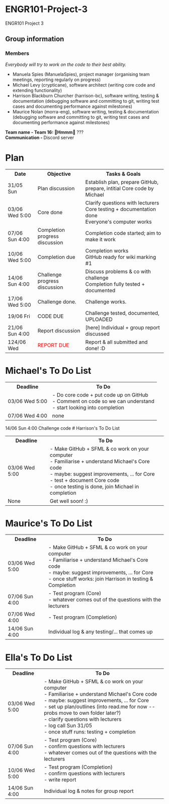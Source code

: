 # ENGR101-Project-3
ENGR101 Project 3 

## Group information
### Members
<em>Everybody will try to work on the code to their best ability.</em>
* Manuela Spies (ManuelaSpies), project manager (organising team meetings, reporting regularly on progress)
* Michael Levy (crypticane), software architect (writing core code and extending functionality)
* Harrison Blackburn Churcher (harrison-bc), software writing, testing & documentation (debugging software and committing to git, writing test cases and documenting performance against milestones)
* Maurice Nolan (morra-eng), software writing, testing & documentation (debugging software and committing to git, writing test cases and documenting performance against milestones)

<strong>Team name - Team 16: 🤔Hmmm🤔</strong> ???
<br><strong>Communication - </strong> Discord server


# Plan
<table>
  <tr>
    <th>Date</th>
    <th>Objective</th>
    <th>Tasks & Goals</th>
  </tr>
  <tr>
    <td>31/05 Sun</td>
    <td>Plan discussion</td>
    <td>Establish plan, prepare GitHub, prepare, intitial Core code by Michael</td>
  </tr>
  <tr>
    <td>03/06 Wed 5:00</td>
    <td>Core done</td>
    <td>Clarify questions with lecturers
    <br>Core testing + documentation done
    <br>Everyone's computer works</td>
  </tr>
  <tr>
    <td>07/06 Sun 4:00</td>
    <td>Completion progress discussion</td>
    <td>Completion code started; aim to make it work
    </td>
  </tr>
  <tr>
    <td>10/06 Wed 5:00</td>
    <td>Completion due</td>
    <td>Completion works
    <br>GitHub ready for wiki marking #1
    <br></td>
  </tr>
  <tr>
    <td>14/06 Sun 4:00</td>
    <td>Challenge progress discussion</td>
    <td>Discuss problems & co with challenge
    <br>Completion fully tested + documented</td>
  </tr>
  <tr>
    <td>17/06 Wed 5:00</td>
    <td>Challenge done.</td>
    <td>Challenge works.</td>
  </tr>
  <tr>
    <td>19/06 Fri</td>
    <td><span style="font-color: red">CODE DUE</span></td>
    <td>Challenge tested, documented, UPLOADED</td>
  </tr>
  <tr>
    <td>21/06 Sun 4:00</td>
    <td>Report discussion</td>
    <td>[here] Individual + group report discussed</td>
  </tr>
  
  <tr>
    <td>124/06 Wed</td>
  <td><span style="color: red">REPORT DUE</span></td>
    <td>Report & all submitted and done! :D</td>
  </tr>
</table>

# Michael's To Do List
<table>
  <tr>
    <th>Deadline</th>
    <th>To Do</th>
  </tr>
  <tr>
    <td>03/06 Wed 5:00</td>
    <td>- Do core code + put code up on GitHub
    <br>- Comment on code so we can understand
    <br>- start looking into completion</td>
  </tr>
  
  <tr>
    <td>07/06 Wed 4:00</td>
  <td>none</td>
  </tr>
 </table>
   <tr>
    <td>14/06 Sun 4:00</td>
  <td>Challenge code</td>
  </tr>
 </table>
 # Harrison's To Do List
 
<table>
  <tr>
    <th>Deadline</th>
    <th>To Do</th>
  </tr>
  <tr>
    <td>03/06 Wed 5:00</td>
    <td>- Make GitHub + SFML & co work on your computer
    <br>- Familiarise + understand Michael's Core code
    <br>- maybe: suggest improvements, ... for Core
    <br>- test + document Core code
    <br>- once testing is done, join Michael in completion</td>
  </tr>
  <tr>
    <td>None</td>
    <td>Get well soon! :)</td>
  </tr>
 </table>
 
 # Maurice's To Do List
 
<table>
  <tr>
    <th>Deadline</th>
    <th>To Do</th>
  </tr>
  <tr>
    <td>03/06 Wed 5:00</td>
    <td>- Make GitHub + SFML & co work on your computer
    <br>- Familiarise + understand Michael's Core code
    <br>- maybe: suggest improvements, ... for Core
    <br>- once stuff works: join Harrison in testing & Completion</td>
  </tr>
  
  <tr>
    <td>07/06 Sun 4:00</td>
    <td>- Test program (Core)
    <br>- whatever comes out of the questions with the lecturers</td>
  </tr>
      
  <tr>
    <td>07/06 Wed 4:00</td>
    <td>- Test program (Completion)</td>
  </tr>
  
    
  <tr>
    <td>14/06 Sun 4:00</td>
    <td>Individual log & any testing/... that comes up</td>
  </tr>
 </table>
 
 # Ella's To Do List
 
<table>
  <tr>
    <th>Deadline</th>
    <th>To Do</th>
  </tr>
  <tr>
    <td>03/06 Wed 5:00</td>
    <td>- Make GitHub + SFML & co work on your computer
    <br>- Familiarise + understand Michael's Core code
    <br>- maybe: suggest improvements, ... for Core
    <br>- set up plan/outlines (into read.me for now -- probs move to own folder later?)
    <br>- clarify questions with lecturers
    <br>- log call Sun 31/05
    <br>- once stuff runs: testing + completion</td>
  </tr>
  <tr>
    <td>07/06 Sun 4:00</td>
    <td>- Test program (Core)
    <br>- confirm questions with lecturers
      <br>- whatever comes out of the questions with the lecturers</td>
  </tr>
  
  <tr>
    <td>10/06 Wed 5:00</td>
    <td>- Test program (Completion)
    <br>- confirm questions with lecturers
      <br>- write report</td>
  </tr>
  
  
  <tr>
    <td>14/06 Sun 4:00</td>
    <td>Individual log & notes for group report
  </tr>
 </table>
